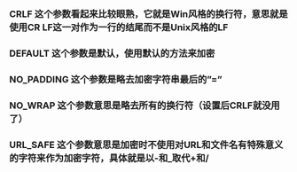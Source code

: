 ### CRLF 这个参数看起来比较眼熟，它就是Win风格的换行符，意思就是使用CR LF这一对作为一行的结尾而不是Unix风格的LF

### DEFAULT 这个参数是默认，使用默认的方法来加密

### NO_PADDING 这个参数是略去加密字符串最后的”=”

### NO_WRAP 这个参数意思是略去所有的换行符（设置后CRLF就没用了）

### URL_SAFE 这个参数意思是加密时不使用对URL和文件名有特殊意义的字符来作为加密字符，具体就是以-和_取代+和/